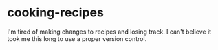 # cooking-recipes

I'm tired of making changes to recipes and losing track. I can't believe it took me this long to use a proper version control.
